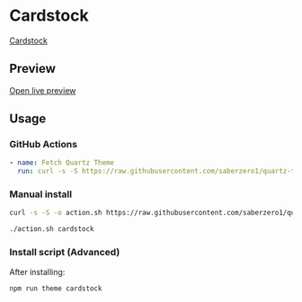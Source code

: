 # Cardstock

[Cardstock](https://github.com/cassidoo)

## Preview

[Open live preview](https://quartz-themes.github.io/cardstock/)

## Usage

### GitHub Actions

```yaml
- name: Fetch Quartz Theme
  run: curl -s -S https://raw.githubusercontent.com/saberzero1/quartz-themes/master/action.sh | bash -s -- cardstock
```

### Manual install

```bash
curl -s -S -o action.sh https://raw.githubusercontent.com/saberzero1/quartz-themes/master/action.sh

./action.sh cardstock
```

### Install script (Advanced)

After installing:

```bash
npm run theme cardstock
```
